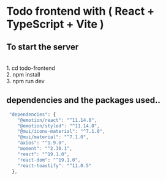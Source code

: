 # Todo frontend with ( React + TypeScript + Vite )
<h2>To start the server </h2>
<br/>
1. cd todo-frontend
<br/>
2. npm install
<br/>
3. npm run dev

## dependencies and the packages used..

```js
 "dependencies": {
    "@emotion/react": "^11.14.0",
    "@emotion/styled": "^11.14.0",
    "@mui/icons-material": "^7.1.0",
    "@mui/material": "^7.1.0",
    "axios": "^1.9.0",
    "moment": "^2.30.1",
    "react": "^19.1.0",
    "react-dom": "^19.1.0",
    "react-toastify": "^11.0.5"
  },
```

